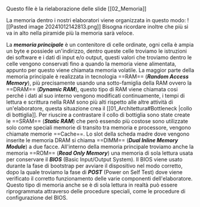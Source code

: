Questo file è la rielaborazione delle slide [[02_Memoria]]

La memoria dentro i nostri elaboratori viene organizzata in questo modo:
![[Pasted image 20241012142813.png]]
Bisogna ricordare inoltre che più si va in alto nella piramide più la memoria sarà veloce.

La ***memoria principale*** è un contenitore di celle ordinate, ogni cella è ampia un byte e possiede un'indirizzo, dentro queste celle troviamo le istruzioni dei software e i dati di input e/o output, questi valori che troviamo dentro le celle vengono conservati fino a quando la memoria viene alimentata, appunto per questo viene chiamata memoria volatile. La maggior parte della memoria principale è realizzata in tecnologia ==RAM== (***Random Access Memory***), più precisamente usando una sotto-famiglia della RAM ovvero la ==DRAM== (***Dynamic RAM***), questo tipo di RAM viene chiamata cosi perché i dati al suo interno vengono modificati continuamente, i tempi di lettura e scrittura nella RAM sono più alti rispetto alle altre attività di un'elaboratore, questa situazione crea il [[01_Architettura#Bottleneck |collo di bottiglia]]. Per riuscire a contrastare il collo di bottiglia sono state create le ==SRAM== (***Static RAM***) che però essendo più costose sono utilizzate solo come speciali memorie di transito tra memoria e processore, vengono chiamate memorie ==Cache==. Lo slot della scheda madre dove vengono inserite le memoria DRAM si chiama ==DIMM== (***Dual Inline Memory Module***) a due facce. All'interno della memoria principale troviamo anche la memoria ==ROM== (***Read Only Memory***) una memoria di sola lettura usata per conservare il ***BIOS*** (Basic Input/Output System). Il BIOS viene usato durante la fase di bootstrap per avviare il dispositivo nel modo corretto, dopo la quale troviamo la fase di ***POST*** (Power on Self Test) dove viene verificato il corretto funzionamento delle varie componenti dell'elaboratore. Questo tipo di memoria anche se è di sola lettura in realtà può essere riprogrammata attraverso delle procedure speciali, come le procedure di configurazione del BIOS.
